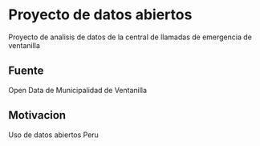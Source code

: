 # Proyecto de datos abiertos

Proyecto de analisis de datos de la central de llamadas de emergencia de ventanilla

## Fuente
Open Data de Municipalidad de Ventanilla

## Motivacion
Uso de datos abiertos Peru



